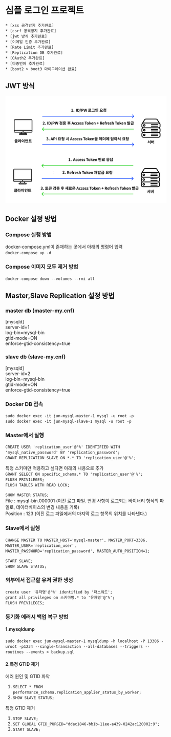 # 심플 로그인 프로젝트
<!-- TOC -->
    * [xss 공격방지 추가완료]
    * [csrf 공격방지 추가완료]
    * [jwt 방식 추가완료]
    * [이메일 인증 추가완료]
    * [Rate Limit 추가완료]
    * [Replication DB 추가완료]
    * [OAuth2 추가완료]
    * [다중언어 추가완료]
    * [boot2 > boot3 마이그레이션 완료]
<!-- TOC -->

## JWT 방식
![img.png](img.png)

## Docker 설정 방법 

### Compose 실행 방법
docker-compose.yml이 존재하는 곳에서 아래의 명령어 입력   
`docker-compose up -d`

### Compose 이미지 모두 제거 방법
`docker-compose down --volumes --rmi all`

## Master,Slave Replication 설정 방법 

### master db (master-my.cnf)
[mysqld]  
server-id=1  
log-bin=mysql-bin  
gtid-mode=ON  
enforce-gtid-consistency=true

### slave db (slave-my.cnf)
[mysqld]  
server-id=2  
log-bin=mysql-bin  
gtid-mode=ON  
enforce-gtid-consistency=true

### Docker DB 접속
`sudo docker exec -it jun-mysql-master-1 mysql -u root -p`     
`sudo docker exec -it jun-mysql-slave-1 mysql -u root -p`   

### Master에서 실행
`CREATE USER 'replication_user'@'%' IDENTIFIED WITH 'mysql_native_password' BY 'replication_password';`   
`GRANT REPLICATION SLAVE ON *.* TO 'replication_user'@'%';`

특정 스키마만 적용하고 싶다면 아래의 내용으로 추가   
`GRANT SELECT ON specific_schema.* TO 'replication_user'@'%';`   
`FLUSH PRIVILEGES;`   
`FLUSH TABLES WITH READ LOCK;`

`SHOW MASTER STATUS;`  
File : mysql-bin.000001 (이진 로그 파일. 변경 사항이 로그되는 바이너리 형식의 파일로, 데이터베이스의 변경 내용을 기록)        
Position : 123 (이진 로그 파일에서의 마지막 로그 항목의 위치를 나타낸다.)

### Slave에서 실행
`CHANGE MASTER TO
MASTER_HOST='mysql-master',
MASTER_PORT=3306,
MASTER_USER='replication_user',
MASTER_PASSWORD='replication_password',
MASTER_AUTO_POSITION=1;`

`START SLAVE;`   
`SHOW SLAVE STATUS;`

### 외부에서 접근할 유저 권한 생성
`create user '유저명'@'%' identified by '패스워드';`   
`grant all privileges on 스키마명.* to '유저명'@'%';`   
`FLUSH PRIVILEGES;`

### 동기화 에러시 백업 복구 방법
#### 1.mysqldump 
`sudo docker exec jun-mysql-master-1 mysqldump -h localhost -P 13306 -uroot -p1234 --single-transaction --all-databases --triggers --routines --events > backup.sql`

#### 2.특정 GTID 제거
에러 원인 및 GTID 파악
1. `SELECT * FROM performance_schema.replication_applier_status_by_worker;`
2. `SHOW SLAVE STATUS;`

특정 GTID 제거
1. `STOP SLAVE;`  
2. `SET GLOBAL GTID_PURGED="ddac1846-bb1b-11ee-a439-0242ac120002:9";`
3. `START SLAVE;`

